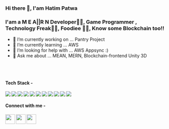 ### Hi there 👋, I'am Hatim Patwa

### I'am a M E A||R N Developer🐍🐍, Game Programmer , Technology Freak🤑🤑, Foodiee 🍔🍕, Know some Blockchain too!!
<!--
**HatimPatwa/HatimPatwa** is a ✨ _special_ ✨ repository because its `README.md` (this file) appears on your GitHub profile.--!>

<ul type="filled">
<li>🔭 I’m currently working on ... Pantry Project </li>
<li> 🌱 I’m currently learning ... AWS </li>
 <li>🤔 I’m looking for help with ... AWS Appsync :)</li>
<li>💬 Ask me about ... MEAN, MERN, Blockchain-frontend Unity 3D</li>
</ul>
<br>
<br>
<h4> Tech Stack - </h4>
<img align = "left" src="https://img.shields.io/badge/angular-%23DD0031.svg?style=for-the-badge&logo=angular&logoColor=white">
<img align = "left"  src="https://img.shields.io/badge/react-%2320232a.svg?style=for-the-badge&logo=react&logoColor=%2361DAFB">
<img align = "left" src="https://img.shields.io/badge/MongoDB-%234ea94b.svg?style=for-the-badge&logo=mongodb&logoColor=white">
<img align = "left" src="https://img.shields.io/badge/javascript-%23323330.svg?style=for-the-badge&logo=javascript&logoColor=%23F7DF1E">
<img align = "left" src="https://img.shields.io/badge/typescript-%23007ACC.svg?style=for-the-badge&logo=typescript&logoColor=white">
<img align = "left" src="https://img.shields.io/badge/node.js-6DA55F?style=for-the-badge&logo=node.js&logoColor=white">
<img align = "left" src="https://img.shields.io/badge/git-%23F05033.svg?style=for-the-badge&logo=git&logoColor=white">
<img align = "left" src="https://img.shields.io/badge/c%23-%23239120.svg?style=for-the-badge&logo=c-sharp&logoColor=white">
<img align = "left" src="https://img.shields.io/badge/Linux-FCC624?style=for-the-badge&logo=linux&logoColor=black">
<img align = "left" src="https://img.shields.io/badge/web3.js-F16822?style=for-the-badge&logo=web3.js&logoColor=white">
<img src="https://img.shields.io/badge/Ethereum-3C3C3D?style=for-the-badge&logo=Ethereum&logoColor=white">

<h4>Connect with me - </h4>
<a href = "https://www.facebook.com/hatim.patwa.9/">
<img align = "left" width='30px' src="https://skillicons.dev/icons?i=linkedin">
</a>
<a href =  "https://www.instagram.com/hatim_p_1603/"> 
<img  align = "left" width='30px' src="https://skillicons.dev/icons?i=instagram">
</a>
<a href = "https://github.com/HatimPatwa">
<img align = "left" width='30px' src="https://skillicons.dev/icons?i=github">
</a>


